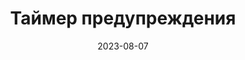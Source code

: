 ---
date: 2023-08-07
guid: 9858dc74-4899-46a4-a584-3b2fb8eba2fa
title: Таймер предупреждения
question: |
    Показывается предупреждение с таймером в 1 секунду, далее второе предупреждение, потом форма-пустышка и вызов исключения.  
    После срабатываения таймера какие из открытых форм будут закрыты?  Ошибки компиляции здесь нет.
options:
    - Никакие формы закрыты не будут
    - Будет закрыто первое предупреждение
    - Будут закрыты все предупреждения
    - Будут закрыты предупреждения и форма
    - Будут закрыты и предупреждения, и форма, и исключение
    - Будет паника
correct: 4
explanation: |
    Таймер Предупреждения закрывает не только его самого, но и всё, что было открыто после него  
    Такое поведение поддержка называет "особенностью" платформы 😎
tags:
    - forms
source: https://t.me/JuniorOneS/556
images:
    - /assets/questions/2023-08-07_1_1.jpg
---